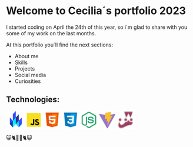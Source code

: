 # Welcome to Cecilia´s portfolio 2023

I started coding on April the 24th of this year, so i´m glad to share with you some of my work on the last months.

At this portfolio you´ll find the next sections:

* About me
* Skills
* Projects
* Social media
* Curiosities

## Technologies:
<div style= "display:flex;">
<img src="./assets/lit.png" alt="Lit" style="height: 50px; width: 50px;">
<img src="./assets/icon-javascript.png" alt="JavaScript" style="height: 50px; width: 50px;">
<img src="./assets/icons8-html-48.png" alt="HTML 5" style="height: 50px; width: 50px;">
<img src="./assets/icons8-css-48.png" alt="CSS 3" style="height: 50px; width: 50px;">
<img src="./assets/icons-node-js.png" alt="Node JS" style="height: 50px; width: 50px;">
<img src="./assets/icon-vite.png" alt="Vite" style="height: 50px; width: 50px;">
<img src="./assets/icons-jest.png" alt="Jest" style="height: 50px; width: 50px;">
</div>


😺🐈💛💛🐈😺